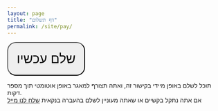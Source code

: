 ```yaml
---
layout: page
title: "דף תשלום"
permalink: /site/pay/
---
```


<form action="https://www.paypal.com/cgi-bin/webscr" method="post" target="_top" title="PayPal היא הדרך הקלה והבטוחה יותר לשלם באינטרנט!">
  <input type="hidden" name="cmd" value="_s-xclick" />
  <input type="hidden" name="hosted_button_id" value="N6KTYQ528G7ZG" />
  <input type="hidden" name="currency_code" value="ILS" />
  <div class="button-container">
    <button class="helpButton" style="padding: 20px; font-size: 30px; border-radius: 20px" type="submit">
      שלם עכשיו
    </button>
  </div>
  <p class="message">
    תוכל לשלם באופן מיידי בקישור זה, ואתה תצורף למאגר באופן אוטומטי תוך מספר דקות.
    <br>
    אם אתה נתקל בקשיים או שאתה מעוניין לשלם בהעברה בנקאית <a class="email-link" href="https://mail.google.com/mail/u/0/?view=cm&fs=1&tf=1&source=mailto&su=%D7%90%D7%A0%D7%99+%D7%A0%D7%AA%D7%A7%D7%9C+%D7%91%D7%A7%D7%A9%D7%99%D7%99%D7%9D+%D7%91%D7%A2%D7%AA+%D7%91%D7%99%D7%A6%D7%95%D7%A2+%D7%94%D7%AA%D7%A9%D7%9C%D7%95%D7%9D+%D7%A2%D7%91%D7%95%D7%A8+%D7%94%D7%9E%D7%90%D7%92%D7%A8+%D7%94%D7%9E%D7%95%D7%96%D7%99%D7%A7%D7%9C%D7%99+%D7%91%D7%93%D7%A8%D7%99%D7%99%D7%91&to=mesader.singelim%40gmail.com" target="_blank">שלח לנו מייל</a>
  </p>
</form>
